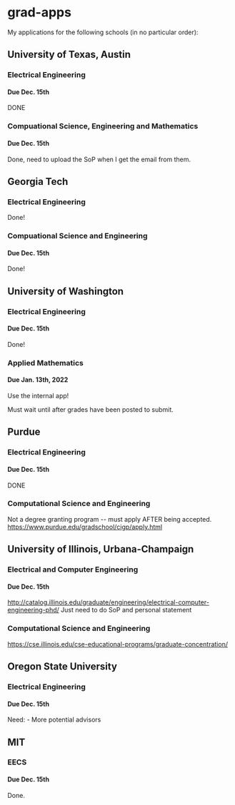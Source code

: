 # grad-apps
My applications for the following schools (in no particular order):

## University of Texas, Austin
### Electrical Engineering
#### Due Dec. 15th
DONE

### Compuational Science, Engineering and Mathematics
#### Due Dec. 15th
Done, need to upload the SoP when I get the email from them.


## Georgia Tech
### Electrical Engineering
Done!


### Compuational Science and Engineering
#### Due Dec. 15th
Done!

## University of Washington
### Electrical Engineering
#### Due Dec. 15th
Done!

### Applied Mathematics
#### Due Jan. 13th, 2022
Use the internal app!

Must wait until after grades have been posted to submit.

## Purdue
### Electrical Engineering
#### Due Dec. 15th
DONE

### Computational Science and Engineering
Not a degree granting program -- must apply AFTER being accepted.
https://www.purdue.edu/gradschool/cigp/apply.html

## University of Illinois, Urbana-Champaign
### Electrical and Computer Engineering
#### Due Dec. 15th
http://catalog.illinois.edu/graduate/engineering/electrical-computer-engineering-phd/
Just need to do SoP and personal statement

### Computational Science and Engineering
https://cse.illinois.edu/cse-educational-programs/graduate-concentration/

## Oregon State University
### Electrical Engineering
#### Due Dec. 15th
Need:
    - More potential advisors

## MIT
### EECS
#### Due Dec. 15th
Done.